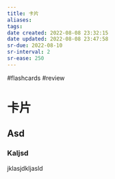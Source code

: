 ```yaml
---
title: 卡片
aliases: 
tags: 
date created: 2022-08-08 23:32:15
date updated: 2022-08-08 23:47:58
sr-due: 2022-08-10
sr-interval: 2
sr-ease: 250
---
```

#flashcards
#review

# 卡片

## Asd

### Kaljsd

jklasjdkljasld

